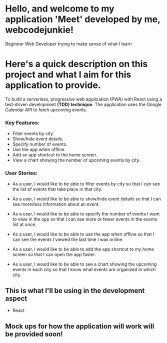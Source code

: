 # Hello, and welcome to my application 'Meet' developed by me, webcodejunkie!

Beginner Web Developer trying to make sense of what I learn

# Here's a quick description on this project and what I aim for this application to provide.

To build a serverless, progressive web application (PWA) with React using a
test-driven development **(TDD) technique.** The application uses the Google
Calendar API to fetch upcoming events.

### Key Features:
* Filter events by city.
* Show/hide event details.
* Specify number of events.
* Use the app when offline.
* Add an app shortcut to the home screen.
* View a chart showing the number of upcoming events by city.

### User Stories:

* As a user, I would like to be able to filter events by city so that I can see the list of events that
take place in that city.

* As a user, I would like to be able to show/hide event details so that I can see more/less
information about an event.

* As a user, I would like to be able to specify the number of events I want to view in the app so
that I can see more or fewer events in the events list at once.

* As a user, I would like to be able to use the app when offline so that I can see the events I
viewed the last time I was online.

* As a user, I would like to be able to add the app shortcut to my home screen so that I can
open the app faster.

* As a user, I would like to be able to see a chart showing the upcoming events in each city so
that I know what events are organized in which city.

## This is what I'll be using in the development aspect

* React

## Mock ups for how the application will work will be provided soon!
